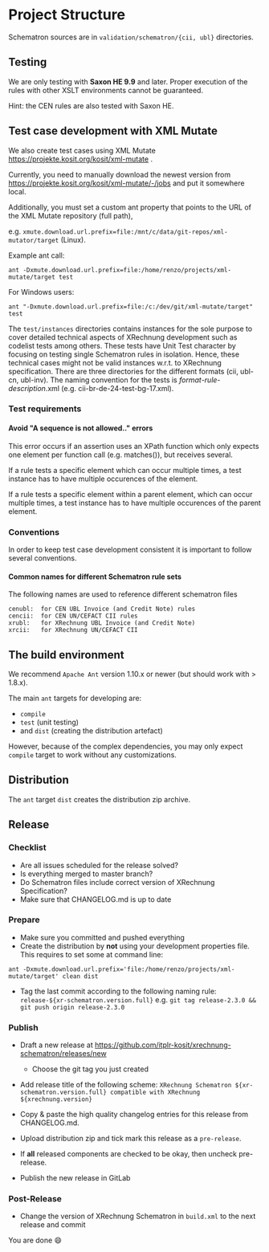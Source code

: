 # Project Structure

Schematron sources are in `validation/schematron/{cii, ubl}` directories.

## Testing

We are only testing with **Saxon HE 9.9** and later.
Proper execution of the rules with other XSLT environments cannot be guaranteed.

Hint: the CEN rules are also tested with Saxon HE.

## Test case development with XML Mutate

We also create test cases using XML Mutate https://projekte.kosit.org/kosit/xml-mutate .

Currently, you need to manually download the newest version from https://projekte.kosit.org/kosit/xml-mutate/-/jobs and put it somewhere local.

Additionally, you must set a custom ant property that points to the URL of the XML Mutate repository (full path),

e.g. `xmute.download.url.prefix=file:/mnt/c/data/git-repos/xml-mutator/target` (Linux).

Example ant call:

```shell
ant -Dxmute.download.url.prefix=file:/home/renzo/projects/xml-mutate/target test
```

For Windows users:

```shell
ant "-Dxmute.download.url.prefix=file:/c:/dev/git/xml-mutate/target" test
```


The `test/instances` directories contains instances for the sole purpose to cover detailed technical aspects of XRechnung development such as codelist tests among others. These tests have Unit Test character by focusing on testing single Schematron rules in isolation. Hence, these technical cases might not be valid instances w.r.t. to XRechnung specification. 
There are three directories for the different formats (cii, ubl-cn, ubl-inv). The naming convention for the tests is *format*-*rule*-*description*.xml (e.g. cii-br-de-24-test-bg-17.xml).

### Test requirements

#### Avoid "A sequence is not allowed.." errors

This error occurs if an assertion uses an XPath function which only expects one element per function call (e.g. matches()), but receives several.

If a rule tests a specific element which can occur multiple times, a test instance has to have multiple occurences of the element.

If a rule tests a specific element within a parent element, which can occur multiple times, a test instance has to have multiple occurences of the parent element.

### Conventions

In order to keep test case development consistent it is important to follow several conventions.

#### Common names for different Schematron rule sets

The following names are used to reference different schematron files

```
cenubl:  for CEN UBL Invoice (and Credit Note) rules
cencii:  for CEN UN/CEFACT CII rules
xrubl:   for XRechnung UBL Invoice (and Credit Note)
xrcii:   for XRechnung UN/CEFACT CII
```

## The build environment

We recommend `Apache Ant` version 1.10.x or newer (but should work with > 1.8.x).

The main `ant` targets for developing are:

* `compile`
* `test` (unit testing)
* and `dist` (creating the distribution artefact)

However, because of the complex dependencies, you may only expect `compile` target to work without any customizations.

## Distribution

The `ant` target `dist` creates the distribution zip archive.

## Release

### Checklist

* Are all issues scheduled for the release solved?
* Is everything merged to master branch?
* Do Schematron files include correct version of XRechnung Specification? 
* Make sure that CHANGELOG.md is up to date


### Prepare

* Make sure you committed and pushed everything 
* Create the distribution by **not** using your development properties file. 
This requires to set some at command line:

```
ant -Dxmute.download.url.prefix='file:/home/renzo/projects/xml-mutate/target' clean dist
```

* Tag the last commit according to the following naming rule: `release-${xr-schematron.version.full}` e.g.
  `git tag release-2.3.0 && git push origin release-2.3.0`

### Publish

* Draft a new release at https://github.com/itplr-kosit/xrechnung-schematron/releases/new
  * Choose the git tag you just created
* Add release title of the following scheme: `XRechnung Schematron ${xr-schematron.version.full} compatible with XRechnung ${xrechnung.version}`
* Copy & paste the high quality changelog entries for this release from CHANGELOG.md.
* Upload distribution zip and tick mark this release as a `pre-release`.
* If **all** released components are checked to be okay, then uncheck pre-release.

* Publish the new release in GitLab

### Post-Release

* Change the version of XRechnung Schematron in `build.xml` to the next release and commit

You are done :smile:
